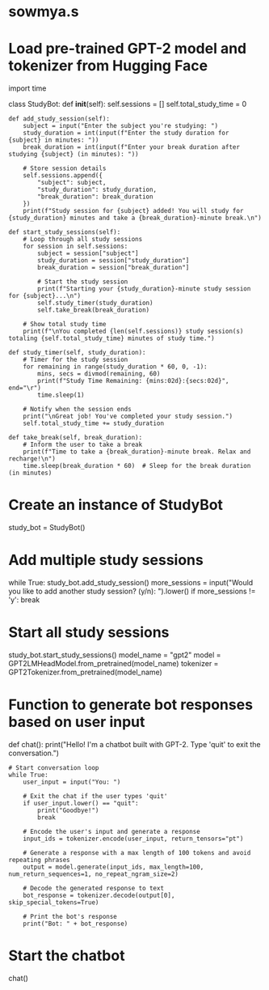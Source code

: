 # sowmya.s
# Load pre-trained GPT-2 model and tokenizer from Hugging Face
import time

class StudyBot:
    def __init__(self):
        self.sessions = []
        self.total_study_time = 0

    def add_study_session(self):
        subject = input("Enter the subject you're studying: ")
        study_duration = int(input(f"Enter the study duration for {subject} in minutes: "))
        break_duration = int(input(f"Enter your break duration after studying {subject} (in minutes): "))
        
        # Store session details
        self.sessions.append({
            "subject": subject,
            "study_duration": study_duration,
            "break_duration": break_duration
        })
        print(f"Study session for {subject} added! You will study for {study_duration} minutes and take a {break_duration}-minute break.\n")

    def start_study_sessions(self):
        # Loop through all study sessions
        for session in self.sessions:
            subject = session["subject"]
            study_duration = session["study_duration"]
            break_duration = session["break_duration"]

            # Start the study session
            print(f"Starting your {study_duration}-minute study session for {subject}...\n")
            self.study_timer(study_duration)
            self.take_break(break_duration)
        
        # Show total study time
        print(f"\nYou completed {len(self.sessions)} study session(s) totaling {self.total_study_time} minutes of study time.")

    def study_timer(self, study_duration):
        # Timer for the study session
        for remaining in range(study_duration * 60, 0, -1):
            mins, secs = divmod(remaining, 60)
            print(f"Study Time Remaining: {mins:02d}:{secs:02d}", end="\r")
            time.sleep(1)
        
        # Notify when the session ends
        print("\nGreat job! You've completed your study session.")
        self.total_study_time += study_duration

    def take_break(self, break_duration):
        # Inform the user to take a break
        print(f"Time to take a {break_duration}-minute break. Relax and recharge!\n")
        time.sleep(break_duration * 60)  # Sleep for the break duration (in minutes)

# Create an instance of StudyBot
study_bot = StudyBot()

# Add multiple study sessions
while True:
    study_bot.add_study_session()
    more_sessions = input("Would you like to add another study session? (y/n): ").lower()
    if more_sessions != 'y':
        break

# Start all study sessions
study_bot.start_study_sessions()
model_name = "gpt2"
model = GPT2LMHeadModel.from_pretrained(model_name)
tokenizer = GPT2Tokenizer.from_pretrained(model_name)

# Function to generate bot responses based on user input
def chat():
    print("Hello! I'm a chatbot built with GPT-2. Type 'quit' to exit the conversation.")
    
    # Start conversation loop
    while True:
        user_input = input("You: ")
        
        # Exit the chat if the user types 'quit'
        if user_input.lower() == "quit":
            print("Goodbye!")
            break
        
        # Encode the user's input and generate a response
        input_ids = tokenizer.encode(user_input, return_tensors="pt")
        
        # Generate a response with a max length of 100 tokens and avoid repeating phrases
        output = model.generate(input_ids, max_length=100, num_return_sequences=1, no_repeat_ngram_size=2)
        
        # Decode the generated response to text
        bot_response = tokenizer.decode(output[0], skip_special_tokens=True)
        
        # Print the bot's response
        print("Bot: " + bot_response)

# Start the chatbot
chat()
